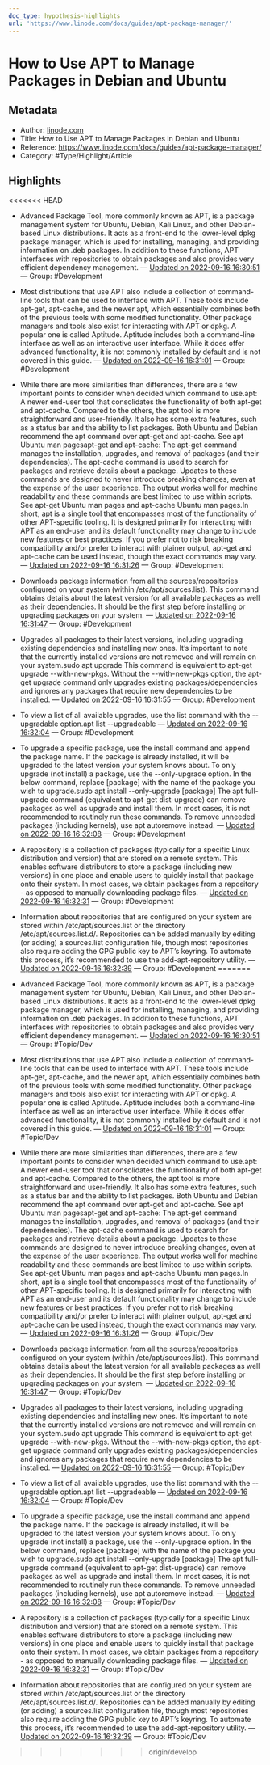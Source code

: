 ```yaml
---
doc_type: hypothesis-highlights
url: 'https://www.linode.com/docs/guides/apt-package-manager/'
---
```

# How to Use APT to Manage Packages in Debian and Ubuntu

## Metadata
- Author: [linode.com]()
- Title: How to Use APT to Manage Packages in Debian and Ubuntu
- Reference: https://www.linode.com/docs/guides/apt-package-manager/
- Category: #Type/Highlight/Article

## Highlights
<<<<<<< HEAD
- Advanced Package Tool, more commonly known as APT, is a package management system for Ubuntu, Debian, Kali Linux, and other Debian-based Linux distributions. It acts as a front-end to the lower-level dpkg package manager, which is used for installing, managing, and providing information on .deb packages. In addition to these functions, APT interfaces with repositories to obtain packages and also provides very efficient dependency management. — [Updated on 2022-09-16 16:30:51](https://hyp.is/dRJMzDX-Ee21VEtt7iPUUw/www.linode.com/docs/guides/apt-package-manager/)  — Group: #Development

- Most distributions that use APT also include a collection of command-line tools that can be used to interface with APT. These tools include apt-get, apt-cache, and the newer apt, which essentially combines both of the previous tools with some modified functionality. Other package managers and tools also exist for interacting with APT or dpkg. A popular one is called Aptitude. Aptitude includes both a command-line interface as well as an interactive user interface. While it does offer advanced functionality, it is not commonly installed by default and is not covered in this guide. — [Updated on 2022-09-16 16:31:01](https://hyp.is/etogxjX-Ee2mxLugP1LX8Q/www.linode.com/docs/guides/apt-package-manager/)  — Group: #Development

- While there are more similarities than differences, there are a few important points to consider when decided which command to use.apt: A newer end-user tool that consolidates the functionality of both apt-get and apt-cache. Compared to the others, the apt tool is more straightforward and user-friendly. It also has some extra features, such as a status bar and the ability to list packages. Both Ubuntu and Debian recommend the apt command over apt-get and apt-cache. See apt Ubuntu man pagesapt-get and apt-cache: The apt-get command manages the installation, upgrades, and removal of packages (and their dependencies). The apt-cache command is used to search for packages and retrieve details about a package. Updates to these commands are designed to never introduce breaking changes, even at the expense of the user experience. The output works well for machine readability and these commands are best limited to use within scripts. See apt-get Ubuntu man pages and apt-cache Ubuntu man pages.In short, apt is a single tool that encompasses most of the functionality of other APT-specific tooling. It is designed primarily for interacting with APT as an end-user and its default functionality may change to include new features or best practices. If you prefer not to risk breaking compatibility and/or prefer to interact with plainer output, apt-get and apt-cache can be used instead, though the exact commands may vary. — [Updated on 2022-09-16 16:31:26](https://hyp.is/iXIZQDX-Ee2o7JdsG7b1vQ/www.linode.com/docs/guides/apt-package-manager/)  — Group: #Development

- Downloads package information from all the sources/repositories configured on your system (within /etc/apt/sources.list). This command obtains details about the latest version for all available packages as well as their dependencies. It should be the first step before installing or upgrading packages on your system. — [Updated on 2022-09-16 16:31:47](https://hyp.is/lh4u1jX-Ee2ao2vjJF_k6w/www.linode.com/docs/guides/apt-package-manager/)  — Group: #Development

- Upgrades all packages to their latest versions, including upgrading existing dependencies and installing new ones. It’s important to note that the currently installed versions are not removed and will remain on your system.sudo apt upgrade This command is equivalent to apt-get upgrade --with-new-pkgs. Without the --with-new-pkgs option, the apt-get upgrade command only upgrades existing packages/dependencies and ignores any packages that require new dependencies to be installed. — [Updated on 2022-09-16 16:31:55](https://hyp.is/mwZcXDX-Ee25bxsANK27Iw/www.linode.com/docs/guides/apt-package-manager/)  — Group: #Development

- To view a list of all available upgrades, use the list command with the --upgradable option.apt list --upgradeable — [Updated on 2022-09-16 16:32:04](https://hyp.is/oEfjjjX-Ee2kN2cbl9g0eA/www.linode.com/docs/guides/apt-package-manager/)  — Group: #Development

- To upgrade a specific package, use the install command and append the package name. If the package is already installed, it will be upgraded to the latest version your system knows about. To only upgrade (not install) a package, use the --only-upgrade option. In the below command, replace [package] with the name of the package you wish to upgrade.sudo apt install --only-upgrade [package] The apt full-upgrade command (equivalent to apt-get dist-upgrade) can remove packages as well as upgrade and install them. In most cases, it is not recommended to routinely run these commands. To remove unneeded packages (including kernels), use apt autoremove instead. — [Updated on 2022-09-16 16:32:08](https://hyp.is/osDstDX-Ee2dsCtBCJe2lQ/www.linode.com/docs/guides/apt-package-manager/)  — Group: #Development

- A repository is a collection of packages (typically for a specific Linux distribution and version) that are stored on a remote system. This enables software distributors to store a package (including new versions) in one place and enable users to quickly install that package onto their system. In most cases, we obtain packages from a repository - as opposed to manually downloading package files. — [Updated on 2022-09-16 16:32:31](https://hyp.is/sCh83DX-Ee2sPBsa9WihkA/www.linode.com/docs/guides/apt-package-manager/)  — Group: #Development

- Information about repositories that are configured on your system are stored within /etc/apt/sources.list or the directory /etc/apt/sources.list.d/. Repositories can be added manually by editing (or adding) a sources.list configuration file, though most repositories also require adding the GPG public key to APT’s keyring. To automate this process, it’s recommended to use the add-apt-repository utility. — [Updated on 2022-09-16 16:32:39](https://hyp.is/tP-MMjX-Ee25cdPPC3YPWA/www.linode.com/docs/guides/apt-package-manager/)  — Group: #Development
=======
- Advanced Package Tool, more commonly known as APT, is a package management system for Ubuntu, Debian, Kali Linux, and other Debian-based Linux distributions. It acts as a front-end to the lower-level dpkg package manager, which is used for installing, managing, and providing information on .deb packages. In addition to these functions, APT interfaces with repositories to obtain packages and also provides very efficient dependency management. — [Updated on 2022-09-16 16:30:51](https://hyp.is/dRJMzDX-Ee21VEtt7iPUUw/www.linode.com/docs/guides/apt-package-manager/)  — Group: #Topic/Dev

- Most distributions that use APT also include a collection of command-line tools that can be used to interface with APT. These tools include apt-get, apt-cache, and the newer apt, which essentially combines both of the previous tools with some modified functionality. Other package managers and tools also exist for interacting with APT or dpkg. A popular one is called Aptitude. Aptitude includes both a command-line interface as well as an interactive user interface. While it does offer advanced functionality, it is not commonly installed by default and is not covered in this guide. — [Updated on 2022-09-16 16:31:01](https://hyp.is/etogxjX-Ee2mxLugP1LX8Q/www.linode.com/docs/guides/apt-package-manager/)  — Group: #Topic/Dev

- While there are more similarities than differences, there are a few important points to consider when decided which command to use.apt: A newer end-user tool that consolidates the functionality of both apt-get and apt-cache. Compared to the others, the apt tool is more straightforward and user-friendly. It also has some extra features, such as a status bar and the ability to list packages. Both Ubuntu and Debian recommend the apt command over apt-get and apt-cache. See apt Ubuntu man pagesapt-get and apt-cache: The apt-get command manages the installation, upgrades, and removal of packages (and their dependencies). The apt-cache command is used to search for packages and retrieve details about a package. Updates to these commands are designed to never introduce breaking changes, even at the expense of the user experience. The output works well for machine readability and these commands are best limited to use within scripts. See apt-get Ubuntu man pages and apt-cache Ubuntu man pages.In short, apt is a single tool that encompasses most of the functionality of other APT-specific tooling. It is designed primarily for interacting with APT as an end-user and its default functionality may change to include new features or best practices. If you prefer not to risk breaking compatibility and/or prefer to interact with plainer output, apt-get and apt-cache can be used instead, though the exact commands may vary. — [Updated on 2022-09-16 16:31:26](https://hyp.is/iXIZQDX-Ee2o7JdsG7b1vQ/www.linode.com/docs/guides/apt-package-manager/)  — Group: #Topic/Dev

- Downloads package information from all the sources/repositories configured on your system (within /etc/apt/sources.list). This command obtains details about the latest version for all available packages as well as their dependencies. It should be the first step before installing or upgrading packages on your system. — [Updated on 2022-09-16 16:31:47](https://hyp.is/lh4u1jX-Ee2ao2vjJF_k6w/www.linode.com/docs/guides/apt-package-manager/)  — Group: #Topic/Dev

- Upgrades all packages to their latest versions, including upgrading existing dependencies and installing new ones. It’s important to note that the currently installed versions are not removed and will remain on your system.sudo apt upgrade This command is equivalent to apt-get upgrade --with-new-pkgs. Without the --with-new-pkgs option, the apt-get upgrade command only upgrades existing packages/dependencies and ignores any packages that require new dependencies to be installed. — [Updated on 2022-09-16 16:31:55](https://hyp.is/mwZcXDX-Ee25bxsANK27Iw/www.linode.com/docs/guides/apt-package-manager/)  — Group: #Topic/Dev

- To view a list of all available upgrades, use the list command with the --upgradable option.apt list --upgradeable — [Updated on 2022-09-16 16:32:04](https://hyp.is/oEfjjjX-Ee2kN2cbl9g0eA/www.linode.com/docs/guides/apt-package-manager/)  — Group: #Topic/Dev

- To upgrade a specific package, use the install command and append the package name. If the package is already installed, it will be upgraded to the latest version your system knows about. To only upgrade (not install) a package, use the --only-upgrade option. In the below command, replace [package] with the name of the package you wish to upgrade.sudo apt install --only-upgrade [package] The apt full-upgrade command (equivalent to apt-get dist-upgrade) can remove packages as well as upgrade and install them. In most cases, it is not recommended to routinely run these commands. To remove unneeded packages (including kernels), use apt autoremove instead. — [Updated on 2022-09-16 16:32:08](https://hyp.is/osDstDX-Ee2dsCtBCJe2lQ/www.linode.com/docs/guides/apt-package-manager/)  — Group: #Topic/Dev

- A repository is a collection of packages (typically for a specific Linux distribution and version) that are stored on a remote system. This enables software distributors to store a package (including new versions) in one place and enable users to quickly install that package onto their system. In most cases, we obtain packages from a repository - as opposed to manually downloading package files. — [Updated on 2022-09-16 16:32:31](https://hyp.is/sCh83DX-Ee2sPBsa9WihkA/www.linode.com/docs/guides/apt-package-manager/)  — Group: #Topic/Dev

- Information about repositories that are configured on your system are stored within /etc/apt/sources.list or the directory /etc/apt/sources.list.d/. Repositories can be added manually by editing (or adding) a sources.list configuration file, though most repositories also require adding the GPG public key to APT’s keyring. To automate this process, it’s recommended to use the add-apt-repository utility. — [Updated on 2022-09-16 16:32:39](https://hyp.is/tP-MMjX-Ee25cdPPC3YPWA/www.linode.com/docs/guides/apt-package-manager/)  — Group: #Topic/Dev
>>>>>>> origin/develop

